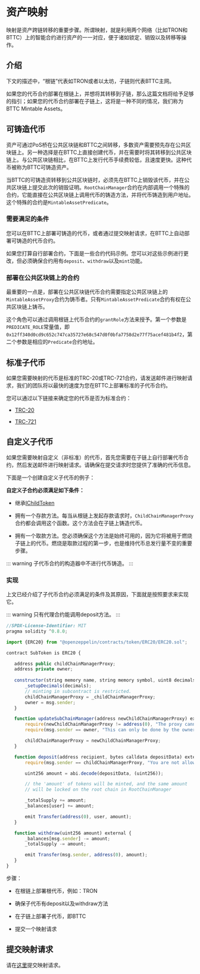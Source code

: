 # 资产映射

映射是资产跨链转移的重要步骤。所谓映射，就是利用两个网络（比如TRON和BTTC）上的智能合约进行资产的一一对应，便于诸如锁定、销毁以及转移等操作。

## 介绍

下文的描述中，“根链”代表如TRON或者以太坊，子链则代表BTTC主网。

如果您的代币合约部署在根链上，并想将其转移到子链，那么这篇文档将给予足够的指引；如果您的代币合约部署在子链上，这将是一种不同的情况，我们称为BTTC Mintable Assets。

## 可铸造代币

资产可通过PoS桥在公共区块链和BTTC之间转移，多数资产需要预先存在公共区块链上。另一种选择是在BTTC上直接创建代币，并在需要时将其转移到公共区块链上。与公共区块链相比，在BTTC上发行代币手续费较低，且速度更快。这种代币被称为BTTC可铸造资产。

当BTTC的可铸造资转移到公共区块链时，必须先在BTTC上销毁该代币，并在公共区块链上提交此次的销毁证明。`RootChainManager`合约在内部调用一个特殊的合约，它能直接在公共区块链上调用代币的铸造方法，并将代币铸造到用户地址。这个特殊的合约是`MintableAssetPredicate`。

### 需要满足的条件

您可以在BTTC上部署可铸造的代币，或者通过提交映射请求，在BTTC上自动部署可铸造的代币合约。

如果您打算自行部署合约，下面是一些合约代码示例。您可以对这些示例进行更改，但必须确保合约用有`deposit`、`withdraw`以及`mint`功能。

### 部署在公共区块链上的合约

最重要的一点是，部署在公共区块链代币合约需要指定公共区块链上的`MintableAssetProxy`合约为铸币者。只有`MintableAssetPredicate`合约有权在公共区块链上铸币。

这个角色可以通过调用根链上代币合约的`grantRole`方法来授予。第一个参数是`PREDICATE_ROLE`常量值，即`0x12ff340d0cd9c652c747ca35727e68c547d0f0bfa7758d2e77f75acef481b4f2`，第二个参数是相应的`Predicate`合约地址。

## 标准子代币

如果您需要映射的代币是标准的TRC-20或TRC-721合约，请发送邮件进行映射请求，我们的团队将以最快的速度为您在BTTC上部署标准的子代币合约。

您可以通过以下链接来确定您的代币是否为标准合约：

+ [TRC-20](https://github.com/tronprotocol/TIPs/blob/master/tip-20.md)

+ [TRC-721](https://github.com/tronprotocol/tips/blob/master/tip-721.md)

## 自定义子代币

如果您需要映射自定义（非标准）的代币，首先您需要在子链上自行部署代币合约，然后发送邮件进行映射请求。请确保在提交请求时您提供了准确的代币信息。

下面是一个创建自定义子代币的例子：

**自定义子合约必须满足如下条件：**

+ 继承[IChildToken](https://github.com/bttcprotocol/pos-portal/blob/master/contracts/child/ChildToken/IChildToken.sol)

+ 拥有一个存款方法。每当从根链上发起存款请求时，`ChildChainManagerProxy`合约都会调用这个函数。这个方法会在子链上铸造代币。

+ 拥有一个取款方法。您必须确保这个方法是始终可用的，因为它将被用于燃烧子链上的代币。燃烧是取款过程的第一步，也是维持代币总发行量不变的重要步骤。

::: warning
子代币合约的构造器中不进行代币铸造。
:::

### 实现

上文已经介绍了子代币合约必须满足的条件及其原因，下面就是按照要求来实现它。

::: warning
只有代理合约能调用deposit方法。
:::

```js
//SPDX-License-Identifier: MIT
pragma solidity ^0.8.0;

import {ERC20} from "@openzeppelin/contracts/token/ERC20/ERC20.sol";

contract SubToken is ERC20 {

   address public childChainManagerProxy;
   address private owner;
  
   constructor(string memory name, string memory symbol, uint8 decimals, address _childChainManagerProxy) public ERC20(name, symbol) {
       _setupDecimals(decimals);
       // minting in subcontract is restricted.
       childChainManagerProxy = _childChainManagerProxy;
       owner = msg.sender;
   }

   function updateSubChainManager(address newChildChainManagerProxy) external {
       require(newChildChainManagerProxy != address(0), "The proxy cannot be the blackhole.");
       require(msg.sender == owner, "This can only be done by the owner.");

       childChainManagerProxy = newChildChainManagerProxy;
   }

   function deposit(address recipient, bytes calldata depositData) external {
       require(msg.sender == childChainManagerProxy, "You are not allowed.");

       uint256 amount = abi.decode(depositData, (uint256));

       // the 'amount' of tokens will be minted, and the same amount
       // will be locked on the root chain in RootChainManager

       _totalSupply += amount;
       _balances[user] += amount;

       emit Transfer(address(0), user, amount);
   }

   function withdraw(uint256 amount) external {
       _balances[msg.sender] -= amount;
       _totalSupply -= amount;

       emit Transfer(msg.sender, address(0), amount);
   }
}
```

步骤：

+ 在根链上部署根代币，例如：TRON

+ 确保子代币有deposit以及withdraw方法

+ 在子链上部署子代币，即BTTC

+ 提交一个映射请求

## 提交映射请求

请在[这里](https://docs.google.com/forms/d/e/1FAIpQLScsdmIx3Ux_5P8T1ffmoPWipn7XD46GZEz-xbjwGdBrCGoCZg/viewform)提交映射请求。
